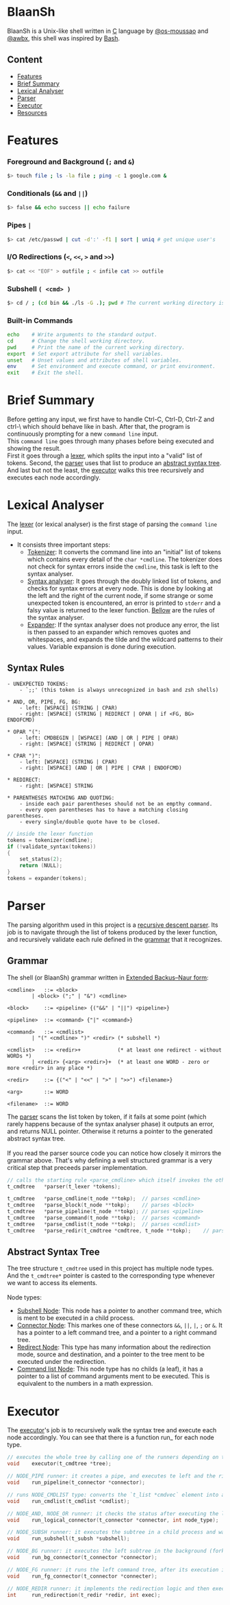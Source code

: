 # BlaanSh
BlaanSh is a Unix-like shell written in [C](https://en.wikipedia.org/wiki/C_(programming_language)) language by [@os-moussao](https://github.com/os-moussao) and [@awbx](https://github.com/awbx), this shell was inspired by [Bash](https://en.wikipedia.org/wiki/Bash_(Unix_shell)).
## Content
- [Features](#features)
- [Brief Summary](#brief-summary) 
- [Lexical Analyser](#lexical-analyser)
- [Parser](#parser)
- [Executor](#executor)
- [Resources](#resources)

# Features
### Foreground and Background (`;` and `&`)
```bash
$> touch file ; ls -la file ; ping -c 1 google.com &
```

### Conditionals (`&&` and `||`)
```bash
$> false && echo success || echo failure
```

### Pipes `|` 
```bash
$> cat /etc/passwd | cut -d':' -f1 | sort | uniq # get unique user's
```

### I/O Redirections (`<`, `<<`, `>` and `>>`)
```bash
$> cat << "EOF" > outfile ; < infile cat >> outfile
```

### Subshell `( <cmd> )`
```bash
$> cd / ; (cd bin && ./ls -G .); pwd # The current working directory is still `/`
```

### Built-in Commands
```bash
echo	# Write arguments to the standard output.
cd		# Change the shell working directory.
pwd 	# Print the name of the current working directory.
export 	# Set export attribute for shell variables.
unset 	# Unset values and attributes of shell variables.
env 	# Set environment and execute command, or print environment.
exit	# Exit the shell.
```

# Brief Summary
Before getting any input, we first have to handle Ctrl-C, Ctrl-D, Ctrl-Z and ctrl-\ which should behave like in bash. After that, the program is continuously prompting for a new `command line` input.\
This `command line` goes through many phases before being executed and showing the result.\
First it goes through a [lexer](/src/tokenizer/lexer.c), which splits the input into a "valid" list of tokens. Second, the [parser](/src/parser/parser.c) uses that list to produce an [abstract syntax tree](https://en.wikipedia.org/wiki/Abstract_syntax_tree). And last but not the least, the [executor](/src/executor/executor.c) walks this tree recursively and executes each node accordingly.

# Lexical Analyser
The [lexer](https://en.wikipedia.org/wiki/Lexical_analysis#:~:text=A%20program%20that%20performs%20lexical,web%20pages%2C%20and%20so%20forth.) (or lexical analyser) is the first stage of parsing the `command line` input.
- It consists three important steps:
	- [Tokenizer](/src/tokenizer/tokenizer.c#L89): It converts the command line into an "initial" list of tokens which contains every detail of the `char *cmdline`. The tokenizer does not check for syntax errors inside the `cmdline`, this task is left to the syntax analyser.
	- [Syntax analyser](/src/syntax_analyser/syntax_analyser.c#L106): It goes through the doubly linked list of tokens, and checks for syntax errors at every node. This is done by looking at the left and the right of the current node, if some strange or some unexpected token is encountered, an error is printed to `stderr` and a falsy value is returned to the lexer function. [Bellow](#syntax-rules) are the rules of the syntax analyser.
	- [Expander](/src/expander/expander.c#L15): If the syntax analyser does not produce any error, the list is then passed to an expander which removes quotes and whitespaces, and expands the tilde and the wildcard patterns to their values. Variable expansion is done during execution.

## Syntax Rules
````
- UNEXPECTED TOKENS:
	- `;;' (this token is always unrecognized in bash and zsh shells)

* AND, OR, PIPE, FG, BG:
	- left: [WSPACE] (STRING | CPAR)
	- right: [WSPACE] (STRING | REDIRECT | OPAR | if <FG, BG> ENDOFCMD)

* OPAR "(":
	- left: CMDBEGIN | [WSPACE] (AND | OR | PIPE | OPAR)
	- right: [WSPACE] (STRING | REDIRECT | OPAR)

* CPAR ")":
	- left: [WSPACE] (STRING | CPAR)
	- right: [WSPACE] (AND | OR | PIPE | CPAR | ENDOFCMD)

* REDIRECT:
	- right: [WSPACE] STRING

* PARENTHESES MATCHING AND QUOTING:
	- inside each pair parentheses should not be an empthy command.
	- every open parentheses has to have a matching closing parentheses.
	- every single/double quote have to be closed.
````
```c
// inside the lexer function
tokens = tokenizer(cmdline);
if (!validate_syntax(tokens))
{
	set_status(2);
	return (NULL);
}
tokens = expander(tokens);
```
# Parser
The parsing algorithm used in this project is a [recursive descent parser](https://en.wikipedia.org/wiki/Recursive_descent_parser#:~:text=In%20computer%20science%2C%20a%20recursive,the%20nonterminals%20of%20the%20grammar.). Its job is to navigate through the list of tokens produced by the lexer function, and recursively validate each rule defined in the [grammar](#grammar) that it recognizes.

## Grammar
The shell (or BlaanSh) grammar written in [Extended Backus–Naur form](https://en.wikipedia.org/wiki/Extended_Backus%E2%80%93Naur_form):

```
<cmdline>	::= <block>
		| <block> (";" | "&") <cmdline>

<block>		::= <pipeline> {("&&" | "||") <pipeline>}

<pipeline>	::= <command> {"|" <command>}

<command>	::= <cmdlist>
		| "(" <cmdline> ")" <redir>	(* subshell *)

<cmdlist>	::= <redir>+			(* at least one redirect - without WORDs *)
		| <redir> {<arg> <redir>}+	(* at least one WORD - zero or more <redir> in any place *)

<redir>		::= {("<" | "<<" | ">" | ">>") <filename>}

<arg>		::= WORD

<filename>	::= WORD
```

The [parser](/src/parser) scans the list token by token, if it fails at some point (which rarely happens because of the syntax analyser phase) it outputs an error, and returns NULL pointer. Otherwise it returns a pointer to the generated abstract syntax tree.\
\
If you read the parser source code you can notice how closely it mirrors the grammar above. That's why defining a well structured grammar is a very critical step that preceeds parser implementation.

```c
// calls the starting rule <parse_cmdline> which itself invokes the other rules
t_cmdtree	*parser(t_lexer *tokens);

t_cmdtree	*parse_cmdline(t_node **tokp);	// parses <cmdline>
t_cmdtree	*parse_block(t_node **tokp);	// parses <block>
t_cmdtree	*parse_pipeline(t_node **tokp);	// parses <pipeline>
t_cmdtree	*parse_command(t_node **tokp);	// parses <command>
t_cmdtree	*parse_cmdlist(t_node **tokp);	// parses <cmdlist>
t_cmdtree	*parse_redir(t_cmdtree *cmdtree, t_node **tokp);	// parses <redir>
```
## Abstract Syntax Tree
The tree structure `t_cmdtree` used in this project has multiple node types. And the `t_cmdtree*` pointer is casted to the corresponding type whenever we want to access its elements.\
\
Node types:
- [Subshell Node](/include/parser.h#L33): This node has a pointer to another command tree, which is ment to be executed in a child process.
- [Connector Node](/include/parser.h#L39): This markes one of these connectors `&&`, `||`, `|`, `;` or `&`. It has a pointer to a left command tree, and a pointer to a right command tree.
- [Redirect Node](/include/parser.h#L52): This type has many information about the redirection mode, source and destination, and a pointer to the tree ment to be executed under the redirection.
- [Command list Node](/include/parser.h#L46): This node type has no childs (a leaf), it has a pointer to a list of command arguments ment to be executed. This is equivalent to the numbers in a math expression.
# Executor
The [executor](/src/executor/executor.c#L15)'s job is to recursively walk the syntax tree and execute each node accordingly. You can see that there is a function run_ for each node type.
```c
// executes the whole tree by calling one of the runners depending on the node_type.
void	executor(t_cmdtree *tree);

// NODE_PIPE runner: it creates a pipe, and executes te left and the right trees.
void	run_pipeline(t_connector *connector);

// runs NODE_CMDLIST type: converts the `t_list *cmdvec` element into a char ** array and executes the array in a child process by calling execve.
void	run_cmdlist(t_cmdlist *cmdlist);

// NODE_AND, NODE_OR runner: it checks the status after executing the left tree, and decides whether or not to execute the right tree.
void	run_logical_connector(t_connector *connector, int node_type);

// NODE_SUBSH runner: it executes the subtree in a child process and waits for it
void	run_subshell(t_subsh *subshell);

// NODE_BG runner: it executes the left subtree in the background (forking without waiting for the child) and executes the right tree right away (if it exists)
void	run_bg_connector(t_connector *connector);

// NODE_FG runner: it runs the left command tree, after its execution is finished, it executes the right tree (if it exists)
void	run_fg_connector(t_connector *connecter);

// NODE_REDIR runner: it implements the redirection logic and then executes the subtree
int		run_redirection(t_redir	*redir, int exec);
```